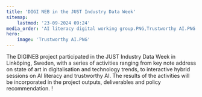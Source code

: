 ```yaml
---
title: 'DIGI NEB in the JUST Industry Data Week'
sitemap:
    lastmod: '23-09-2024 09:24'
media_order: 'AI literacy digital working group.PNG,Trustworthy AI.PNG'
hero:
    image: 'Trustworthy AI.PNG'
---
```


The DIGINEB project participated in the JUST Industry Data Week in Linköping, Sweden, with a series of activities ranging from key note address on state of art in digitalisation and technology trends, to interactive hybrid sessions on AI literacy and trustworthy AI. The results of the activities will be incorporated in the project outputs, deliverables and policy recommendation. !